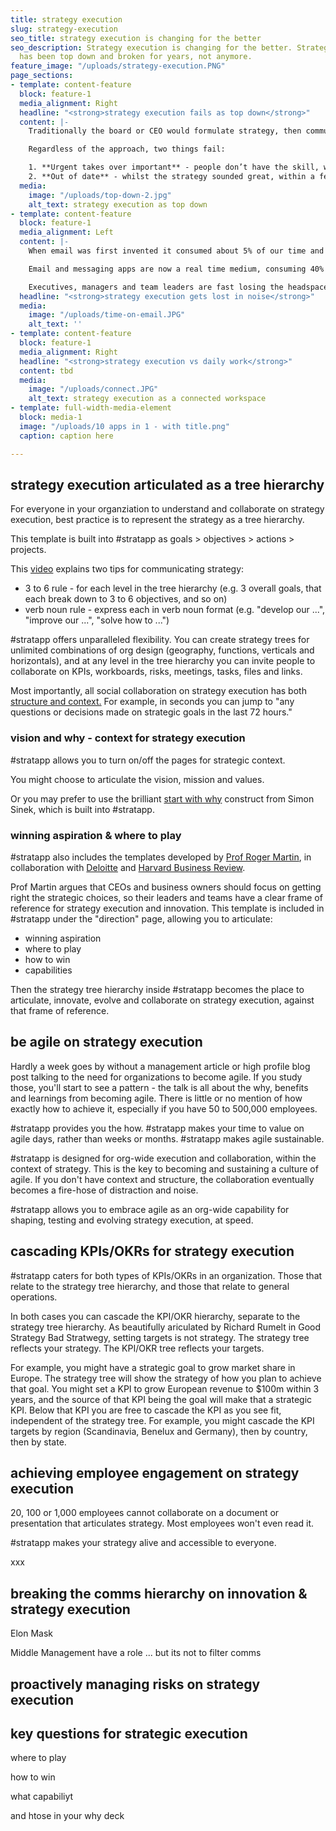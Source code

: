 ```yaml
---
title: strategy execution
slug: strategy-execution
seo_title: strategy execution is changing for the better
seo_description: Strategy execution is changing for the better. Strategy execution
  has been top down and broken for years, not anymore.
feature_image: "/uploads/strategy-execution.PNG"
page_sections:
- template: content-feature
  block: feature-1
  media_alignment: Right
  headline: "<strong>strategy execution fails as top down</strong>"
  content: |-
    Traditionally the board or CEO would formulate strategy, then communicate it in two static documents - one describing the strategy, the other setting targets. Some companies do this as annual offsite events. Some do it with consultants. Some invite middle management. Some invite the whole company.

    Regardless of the approach, two things fail:

    1. **Urgent takes over important** - people don’t have the skill, will or time to focus on strategy execution, and pretty soon day to day priorities consume everyone
    2. **Out of date** - whilst the strategy sounded great, within a few weeks or months it no longer matches what the organization focuses on
  media:
    image: "/uploads/top-down-2.jpg"
    alt_text: strategy execution as top down
- template: content-feature
  block: feature-1
  media_alignment: Left
  content: |-
    When email was first invented it consumed about 5% of our time and a reasonable response time was 7 days.

    Email and messaging apps are now a real time medium, consuming 40% of our time, with another 45-55% lost to meetings, routine tasks and being reactive.

    Executives, managers and team leaders are fast losing the headspace to think deeply, plan carefully, experiment and flawlessly execute on strategy, new capabilities and change.
  headline: "<strong>strategy execution gets lost in noise</strong>"
  media:
    image: "/uploads/time-on-email.JPG"
    alt_text: ''
- template: content-feature
  block: feature-1
  media_alignment: Right
  headline: "<strong>strategy execution vs daily work</strong>"
  content: tbd
  media:
    image: "/uploads/connect.JPG"
    alt_text: strategy execution as a connected workspace
- template: full-width-media-element
  block: media-1
  image: "/uploads/10 apps in 1 - with title.png"
  caption: caption here

---
```

## **strategy execution articulated as a tree hierarchy**

For everyone in your organziation to understand and collaborate on strategy execution, best practice is to represent the strategy as a tree hierarchy.

This template is built into #stratapp as goals > objectives > actions > projects.

This [video](https://stratappsaas.com/blog/strategic-planning-software-with-a-strategy-tree-hierarchy/ "tips for strategy execution comms") explains two tips for communicating strategy:

* 3 to 6 rule - for each level in the tree hierarchy (e.g. 3 overall goals, that each break down to 3 to 6 objectives, and so on)
* verb noun rule - express each in verb noun format (e.g. "develop our ...", "improve our ...", "solve how to ...")

\#stratapp offers unparalleled flexibility. You can create strategy trees for unlimited combinations of org design (geography, functions, verticals and horizontals), and at any level in the tree hierarchy you can invite people to collaborate on KPIs, workboards, risks, meetings, tasks, files and links.

Most importantly, all social collaboration on strategy execution has both [structure and context.](https://stratappsaas.com/blog/atlassian-stride-social-with-structure/ "Atlassian thought of it, stratapp did it")  For example, in seconds you can jump to "any questions or decisions made on strategic goals in the last 72 hours."

### vision and why - context for strategy execution

\#stratapp allows you to turn on/off the pages for strategic context.

You might choose to articulate the vision, mission and values.

Or you may prefer to use the brilliant [start with why](https://simonsinek.com/ "start with why") construct from Simon Sinek, which is built into #stratapp.

### winning aspiration & where to play

\#stratapp also includes the templates developed by [Prof Roger Martin](https://rogerlmartin.com/meet-roger "Prof Roger Martin"), in collaboration with [Deloitte](https://www2.deloitte.com/ "Deloitte") and [Harvard Business Review](https://hbr.org/ "Harvard Business Review").

Prof Martin argues that CEOs and business owners should focus on getting right the strategic choices, so their leaders and teams have a clear frame of reference for strategy execution and innovation. This template is included in #stratapp under the "direction" page, allowing you to articulate:

* winning aspiration
* where to play
* how to win
* capabilities

Then the strategy tree hierarchy inside #stratapp becomes the place to articulate, innovate, evolve and collaborate on strategy execution, against that frame of reference.

## **be agile on strategy execution**

Hardly a week goes by without a management article or high profile blog post talking to the need for organizations to become agile.  If you study those, you'll start to see a pattern - the talk is all about the why, benefits and learnings from becoming agile.  There is little or no mention of how exactly how to achieve it, especially if you have 50 to 500,000 employees.

\#stratapp provides you the how.  #stratapp makes your time to value on agile days, rather than weeks or months.  #stratapp makes agile sustainable.

\#stratapp is designed for org-wide execution and collaboration, within the context of strategy.  This is the key to becoming and sustaining a culture of agile.  If you don't have context and structure, the collaboration eventually becomes a fire-hose of distraction and noise.

\#stratapp allows you to embrace agile as an org-wide capability for shaping, testing and evolving strategy execution, at speed.

## **cascading KPIs/OKRs for strategy execution**

\#stratapp caters for both types of KPIs/OKRs in an organization.  Those that relate to the strategy tree hierarchy, and those that relate to general operations.

In both cases you can cascade the KPI/OKR hierarchy, separate to the strategy tree hierarchy.  As beautifully ariculated by Richard Rumelt in Good Strategy Bad Stratwegy, setting targets is not strategy.  The strategy tree reflects your strategy.  The KPI/OKR tree reflects your targets.

For example, you might have a strategic goal to grow market share in Europe.  The strategy tree will show the strategy of how you plan to achieve that goal.  You might set a KPI to grow European revenue to $100m within 3 years, and the source of that KPI being the goal will make that a strategic KPI.  Below that KPI you are free to cascade the KPI as you see fit, independent of the strategy tree.  For example, you might cascade the KPI targets by region (Scandinavia, Benelux and Germany), then by country, then by state.

## **achieving employee engagement on strategy execution**

20, 100 or 1,000 employees cannot collaborate on a document or presentation that articulates strategy.  Most employees won't even read it.

\#stratapp makes your strategy alive and accessible to everyone.

xxx

## **breaking the comms hierarchy on innovation & strategy execution**

Elon Mask

Middle Management have a role ... but its not to filter comms

## **proactively managing risks on strategy execution**

## **key questions for strategic execution**

where to play

how to win

what capabiliyt

and htose in your why deck